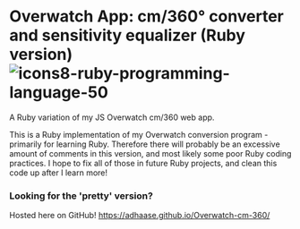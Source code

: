 # Overwatch App: cm/360° converter and sensitivity equalizer (Ruby version) ![icons8-ruby-programming-language-50](https://user-images.githubusercontent.com/9776844/41577930-9e582fb0-735d-11e8-965d-9ac5175503cb.png)

A Ruby variation of my JS Overwatch cm/360 web app.

This is a Ruby implementation of my Overwatch conversion program - primarily for learning Ruby. 
Therefore there will probably be an excessive amount of comments in this version, and most likely some poor Ruby coding practices. I hope to fix all of those in future Ruby projects, and clean this code up after I learn more!

### Looking for the 'pretty' version?
Hosted here on GitHub! https://adhaase.github.io/Overwatch-cm-360/
